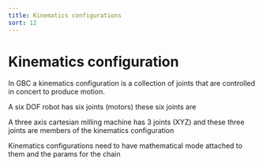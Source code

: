 ```yaml
---
title: Kinematics configurations
sort: 12
---
```


# Kinematics configuration

In GBC a kinematics configuration is a collection of joints that are controlled in concert to produce motion.

A six DOF robot has six joints (motors) these six joints are 

A three axis cartesian milling machine has 3 joints (XYZ) and these three joints are members of the kinematics configuration



Kinematics configurations need to have mathematical mode attached to them and the params for the chain 

